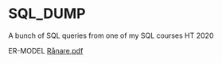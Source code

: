 # SQL_DUMP
A bunch of SQL queries from one of my SQL courses HT 2020

ER-MODEL
[Rånare.pdf](https://github.com/ViggoLagerstedtEkholm/SQL_DUMP/files/7567220/Ranare.pdf)
